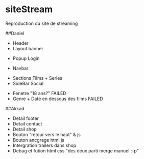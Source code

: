 # siteStream
Reproduction du site de streaming

##Daniel

* Header
* Layout banner
+ Popup Login
* Navbar
+ Sections Films + Series
+ SideBar Social
* Fenetre "18 ans?" FAILED
* Genre + Date en dessous des films FAILED

##Akkad

* Detail footer
* Detail contact
* Detail shop
* Bouton "retour vers le haut" & js
* Bouton ancgrage html js
* Intergration trailers dans shop
* Debug et fution html css "des deux parti merge manuel :-p"
